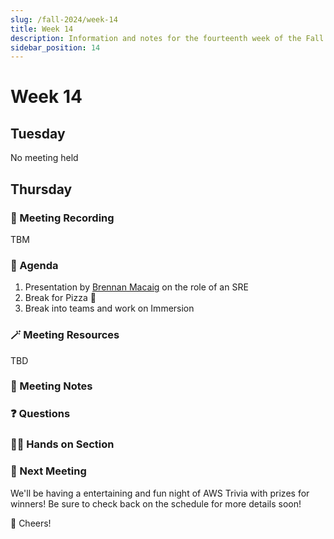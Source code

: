 ```yaml
---
slug: /fall-2024/week-14
title: Week 14
description: Information and notes for the fourteenth week of the Fall 2024 semester for the UMass Lowell Cloud Computing Club.
sidebar_position: 14
---
```


# Week 14

## Tuesday
No meeting held

## Thursday

### 🎥 Meeting Recording
TBM 
<!-- <div class="iframe-container">
    <iframe 
        src=""
        title="Fall 2024 Week 8" 
        frameborder="0" 
        allow="accelerometer; autoplay; clipboard-write; encrypted-media; gyroscope; picture-in-picture; web-share" 
        referrerpolicy="strict-origin-when-cross-origin" 
        allowfullscreen
        class="responsive-iframe"
        style={{
            borderRadius: '16px'
        }}
    >
    </iframe>
</div> -->


### 🚩 Agenda
1. Presentation by [Brennan Macaig](https://www.linkedin.com/in/brennan-macaig/) on the role of an SRE
2. Break for Pizza 🍕
3. Break into teams and work on Immersion

### 🪄 Meeting Resources
TBD

### 📓 Meeting Notes

### ❓ Questions

### 🧑‍💻 Hands on Section

### 🚀 Next Meeting
We'll be having a entertaining and fun night of AWS Trivia with prizes for winners!
Be sure to check back on the schedule for more details soon!

🥂 Cheers!